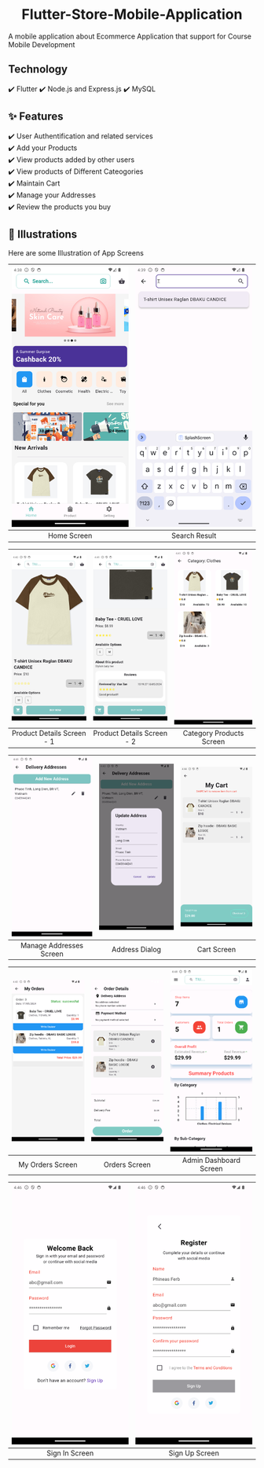 <h1 align="center">Flutter-Store-Mobile-Application</h1>


A mobile application about Ecommerce Application that support for Course Mobile Development

## Technology

:heavy_check_mark: Flutter
:heavy_check_mark: Node.js and Express.js
:heavy_check_mark: MySQL

## :sparkles: Features

:heavy_check_mark: User Authentification and related services\
:heavy_check_mark: Add your Products\
:heavy_check_mark: View products added by other users\
:heavy_check_mark: View products of Different Cateogories\
:heavy_check_mark: Maintain Cart\
:heavy_check_mark: Manage your Addresses\
:heavy_check_mark: Review the products you buy

## :checkered_flag: Illustrations
 
Here are some Illustration of App Screens

| ![](illustrations/Home_Screen.png) | ![](illustrations/Search.png) |
| :--------------------------------: | :----------------------------------: |
|            Home Screen             |            Search Result             |

| ![](illustrations/Product_Detail_screen_1.png) | ![](illustrations/Product_Detail_Screen_2.png) | ![](illustrations/Category_Product_Screen.png) |
| :--------------------------------------: | :--------------------------------------: | :-------------------------------------: |
|        Product Details Screen - 1        |        Product Details Screen - 2        |        Category Products Screen         |

| ![](illustrations/Manage_Address_Screen.png) | ![](illustrations/Address_dialog.png) | ![](illustrations/Cart_Screen.png) |
| :-------------------------------------: | :-----------------------------------: | :-------------------------: |
|         Manage Addresses Screen         |            Address Dialog             |         Cart Screen         |

| ![](illustrations/My_Orders_Screen.png) | ![](illustrations/Order_Screen.png) | ![](illustrations/Dashboard_screen.png) |
| :------------------------------: | :--------------------------------: | :---------------------------------: |
|         My Orders Screen         |         Orders Screen         |     Admin Dashboard Screen      |

| ![](illustrations/Sign_In_Screen.png) | ![](illustrations/Register_Screen.png) |
| :----------------------------: | :----------------------------: |
|         Sign In Screen         |         Sign Up Screen         |

